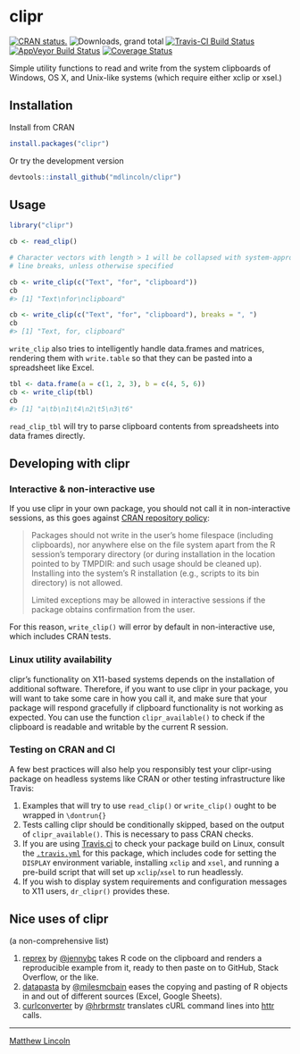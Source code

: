 
<!-- README.md is generated from README.Rmd. Please edit that file -->

# clipr

[![CRAN
status.](http://www.r-pkg.org/badges/version/clipr)](http://www.r-pkg.org/pkg/clipr)
![Downloads, grand
total](http://cranlogs.r-pkg.org/badges/grand-total/clipr) [![Travis-CI
Build
Status](https://travis-ci.org/mdlincoln/clipr.svg?branch=master)](https://travis-ci.org/mdlincoln/clipr)
[![AppVeyor Build
Status](https://ci.appveyor.com/api/projects/status/github/mdlincoln/clipr?branch=master&svg=true)](https://ci.appveyor.com/project/mdlincoln/clipr)
[![Coverage
Status](https://img.shields.io/codecov/c/github/mdlincoln/clipr/master.svg)](https://codecov.io/github/mdlincoln/clipr?branch=master)

Simple utility functions to read and write from the system clipboards of
Windows, OS X, and Unix-like systems (which require either xclip or
xsel.)

## Installation

Install from CRAN

``` r
install.packages("clipr")
```

Or try the development version

``` r
devtools::install_github("mdlincoln/clipr")
```

## Usage

``` r
library("clipr")

cb <- read_clip()

# Character vectors with length > 1 will be collapsed with system-appropriate
# line breaks, unless otherwise specified

cb <- write_clip(c("Text", "for", "clipboard"))
cb
#> [1] "Text\nfor\nclipboard"

cb <- write_clip(c("Text", "for", "clipboard"), breaks = ", ")
cb
#> [1] "Text, for, clipboard"
```

`write_clip` also tries to intelligently handle data.frames and
matrices, rendering them with `write.table` so that they can be pasted
into a spreadsheet like Excel.

``` r
tbl <- data.frame(a = c(1, 2, 3), b = c(4, 5, 6))
cb <- write_clip(tbl)
cb
#> [1] "a\tb\n1\t4\n2\t5\n3\t6"
```

`read_clip_tbl` will try to parse clipboard contents from spreadsheets
into data frames directly.

## Developing with clipr

### Interactive & non-interactive use

If you use clipr in your own package, you should not call it in
non-interactive sessions, as this goes against [CRAN repository
policy](https://cran.r-project.org/web/packages/policies.html):

> Packages should not write in the user’s home filespace (including
> clipboards), nor anywhere else on the file system apart from the R
> session’s temporary directory (or during installation in the location
> pointed to by TMPDIR: and such usage should be cleaned up). Installing
> into the system’s R installation (e.g., scripts to its bin directory)
> is not allowed.
> 
> Limited exceptions may be allowed in interactive sessions if the
> package obtains confirmation from the user.

For this reason, `write_clip()` will error by default in non-interactive use,
which includes CRAN tests.

### Linux utility availability

clipr’s functionality on X11-based systems depends on the installation
of additional software. Therefore, if you want to use clipr in your
package, you will want to take some care in how you call it, and make
sure that your package will respond gracefully if clipboard
functionality is not working as expected. You can use the function
`clipr_available()` to check if the clipboard is readable and writable
by the current R session.

### Testing on CRAN and CI

A few best practices will also help you responsibly test your
clipr-using package on headless systems like CRAN or other testing
infrastructure like Travis:

1.  Examples that will try to use `read_clip()` or `write_clip()` ought
    to be wrapped in `\dontrun{}`
2.  Tests calling clipr should be conditionally skipped, based on the
    output of `clipr_available()`. This is necessary to pass CRAN
    checks.
3.  If you are using [Travis.ci](https://travis-ci.org/) to check your
    package build on Linux, consult the
    [`.travis.yml`](https://github.com/mdlincoln/clipr/blob/master/.travis.yml)
    for this package, which includes code for setting the `DISPLAY`
    environment variable, installing `xclip` and `xsel`, and running a
    pre-build script that will set up `xclip`/`xsel` to run headlessly.
4.  If you wish to display system requirements and configuration
    messages to X11 users, `dr_clipr()` provides these.

## Nice uses of clipr

(a non-comprehensive list)

1.  [reprex](https://github.com/jennybc/reprex) by
    [@jennybc](https://github.com/jennybc) takes R code on the clipboard
    and renders a reproducible example from it, ready to then paste on
    to GitHub, Stack Overflow, or the like.
2.  [datapasta](https://github.com/milesmcbain/datapasta) by
    [@milesmcbain](https://github.com/milesmcbain) eases the copying and
    pasting of R objects in and out of different sources (Excel, Google
    Sheets).
3.  [curlconverter](https://github.com/hrbrmstr/curlconverter) by
    [@hrbrmstr](https://github.com/hrbrmstr/curlconverter) translates
    cURL command lines into [httr](https://github.com/hadley/httr)
    calls.

-----

[Matthew Lincoln](http://matthewlincoln.net)
